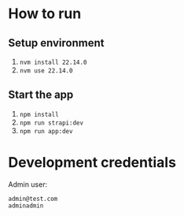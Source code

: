 # How to run

## Setup environment

1. `nvm install 22.14.0`
2. `nvm use 22.14.0`

## Start the app

1. `npm install`
2. `npm run strapi:dev`
3. `npm run app:dev`

# Development credentials

Admin user:

```
admin@test.com
adminadmin
```
